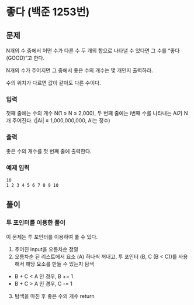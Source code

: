 # 좋다 (백준 1253번)

## 문제
N개의 수 중에서 어떤 수가 다른 수 두 개의 합으로 나타낼 수 있다면 그 수를 “좋다(GOOD)”고 한다.

N개의 수가 주어지면 그 중에서 좋은 수의 개수는 몇 개인지 출력하라.

수의 위치가 다르면 값이 같아도 다른 수이다.

### 입력
첫째 줄에는 수의 개수 N(1 ≤ N ≤ 2,000), 두 번째 줄에는 i번째 수를 나타내는 Ai가 N개 주어진다. (|Ai| ≤ 1,000,000,000, Ai는 정수)

### 출력
좋은 수의 개수를 첫 번째 줄에 출력한다.

### 예제 입력
```
10
1 2 3 4 5 6 7 8 9 10
```

## 풀이
### 투 포인터를 이용한 풀이
이 문제는 투 포인터를 이용하여 풀 수 있다.

1. 주어진 input을 오름차순 정렬
2. 오름차순 된 리스트에서 요소 (A) 하나씩 꺼내고, 투 포인터 (B, C (B < C))를 사용해서 해당 요소를 만들 수 있는지 탐색
- B + C < A 인 경우, B += 1
- B + C > A 인 경우, C -= 1

3. 탐색을 마친 후 좋은 수의 개수 return
